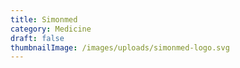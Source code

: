 ```yaml
---
title: Simonmed
category: Medicine
draft: false
thumbnailImage: /images/uploads/simonmed-logo.svg
---
```


